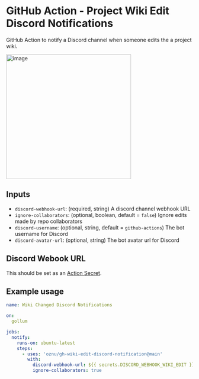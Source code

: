 # GitHub Action - Project Wiki Edit Discord Notifications

GitHub Action to notify a Discord channel when someone edits the a project wiki.

<img width="337" alt="image" src="https://user-images.githubusercontent.com/3979615/179344368-c69554a6-57e9-46d2-a15d-d35af0e41310.png">

## Inputs

* `discord-webhook-url`: (required, string) A discord channel webhook URL 
* `ignore-collaborators`: (optional, boolean, default = `false`) Ignore edits made by repo collaborators
* `discord-username`: (optional, string, default = `github-actions`) The bot username for Discord
* `discord-avatar-url`: (optional, string) The bot avatar url for Discord

## Discord Webook URL

This should be set as an [Action Secret](https://docs.github.com/en/rest/actions/secrets).

## Example usage

```yml
name: Wiki Changed Discord Notifications

on:
  gollum

jobs:
  notify:
    runs-on: ubuntu-latest
    steps:
      - uses: 'oznu/gh-wiki-edit-discord-notification@main'
        with:
          discord-webhook-url: ${{ secrets.DISCORD_WEBHOOK_WIKI_EDIT }}
          ignore-collaborators: true
```
